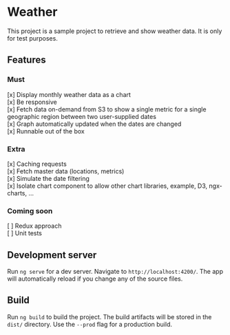 # Weather

This project is a sample project to retrieve and show weather data. It is only for test purposes.

## Features
### Must
[x] Display monthly weather data as a chart  
[x] Be responsive  
[x] Fetch data on-demand from S3 to show a single metric for a single geographic region between two user-supplied dates  
[x] Graph automatically updated when the dates are changed  
[x] Runnable out of the box  

### Extra
[x] Caching requests  
[x] Fetch master data (locations, metrics)  
[x] Simulate the date filtering  
[x] Isolate chart component to allow other chart libraries, example, D3, ngx-charts, ...  

### Coming soon
[ ] Redux approach  
[ ] Unit tests  


## Development server

Run `ng serve` for a dev server. Navigate to `http://localhost:4200/`. The app will automatically reload if you change any of the source files.

## Build

Run `ng build` to build the project. The build artifacts will be stored in the `dist/` directory. Use the `--prod` flag for a production build.
